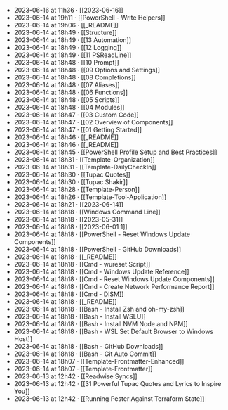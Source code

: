 - 2023-06-16 at 11h36 · [[2023-06-16]]
- 2023-06-14 at 19h11 · [[PowerShell - Write Helpers]]
- 2023-06-14 at 19h06 · [[_README]]
- 2023-06-14 at 18h49 · [[Structure]]
- 2023-06-14 at 18h49 · [[13 Automation]]
- 2023-06-14 at 18h49 · [[12 Logging]]
- 2023-06-14 at 18h49 · [[11 PSReadLine]]
- 2023-06-14 at 18h48 · [[10 Prompt]]
- 2023-06-14 at 18h48 · [[09 Options and Settings]]
- 2023-06-14 at 18h48 · [[08 Completions]]
- 2023-06-14 at 18h48 · [[07 Aliases]]
- 2023-06-14 at 18h48 · [[06 Functions]]
- 2023-06-14 at 18h48 · [[05 Scripts]]
- 2023-06-14 at 18h48 · [[04 Modules]]
- 2023-06-14 at 18h47 · [[03 Custom Code]]
- 2023-06-14 at 18h47 · [[02 Overview of Components]]
- 2023-06-14 at 18h47 · [[01 Getting Started]]
- 2023-06-14 at 18h46 · [[_README]]
- 2023-06-14 at 18h46 · [[_README]]
- 2023-06-14 at 18h45 · [[PowerShell Profile Setup and Best Practices]]
- 2023-06-14 at 18h31 · [[Template-Organization]]
- 2023-06-14 at 18h31 · [[Template-DailyCheckIn]]
- 2023-06-14 at 18h30 · [[Tupac Quotes]]
- 2023-06-14 at 18h30 · [[Tupac Shakir]]
- 2023-06-14 at 18h28 · [[Template-Person]]
- 2023-06-14 at 18h26 · [[Template-Tool-Application]]
- 2023-06-14 at 18h21 · [[2023-06-14]]
- 2023-06-14 at 18h18 · [[Windows Command Line]]
- 2023-06-14 at 18h18 · [[2023-05-31]]
- 2023-06-14 at 18h18 · [[2023-06-01 1]]
- 2023-06-14 at 18h18 · [[PowerShell - Reset Windows Update Components]]
- 2023-06-14 at 18h18 · [[PowerShell - GitHub Downloads]]
- 2023-06-14 at 18h18 · [[_README]]
- 2023-06-14 at 18h18 · [[Cmd - wureset Script]]
- 2023-06-14 at 18h18 · [[Cmd - Windows Update Reference]]
- 2023-06-14 at 18h18 · [[Cmd - Reset Windows Update Components]]
- 2023-06-14 at 18h18 · [[Cmd - Create Network Performance Report]]
- 2023-06-14 at 18h18 · [[Cmd - DISM]]
- 2023-06-14 at 18h18 · [[_README]]
- 2023-06-14 at 18h18 · [[Bash - Install Zsh and oh-my-zsh]]
- 2023-06-14 at 18h18 · [[Bash - Install WSLU]]
- 2023-06-14 at 18h18 · [[Bash - Install NVM Node and NPM]]
- 2023-06-14 at 18h18 · [[Bash - WSL Set Default Browser to Windows Host]]
- 2023-06-14 at 18h18 · [[Bash - GitHub Downloads]]
- 2023-06-14 at 18h18 · [[Bash - Git Auto Commit]]
- 2023-06-14 at 18h07 · [[Template-Frontmatter-Enhanced]]
- 2023-06-14 at 18h07 · [[Template-Frontmatter]]
- 2023-06-13 at 12h42 · [[Readwise Syncs]]
- 2023-06-13 at 12h42 · [[31 Powerful Tupac Quotes and Lyrics to Inspire You]]
- 2023-06-13 at 12h42 · [[Running Pester Against Terraform State]]
